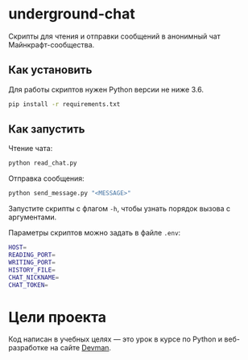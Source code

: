 # underground-chat
 
Скрипты для чтения и отправки сообщений в анонимный чат Майнкрафт-сообщества.

## Как установить

Для работы скриптов нужен Python версии не ниже 3.6.

```sh
pip install -r requirements.txt
```

## Как запустить

Чтение чата:
```sh
python read_chat.py
```

Отправка сообщения:
```sh
python send_message.py "<MESSAGE>"
```

Запустите скрипты с флагом `-h`, чтобы узнать порядок вызова с аргументами.

Параметры скриптов можно задать в файле `.env`:

```sh
HOST=
READING_PORT=
WRITING_PORT=
HISTORY_FILE=
CHAT_NICKNAME=
CHAT_TOKEN=
```

# Цели проекта

Код написан в учебных целях — это урок в курсе по Python и веб-разработке на сайте [Devman](https://dvmn.org).
